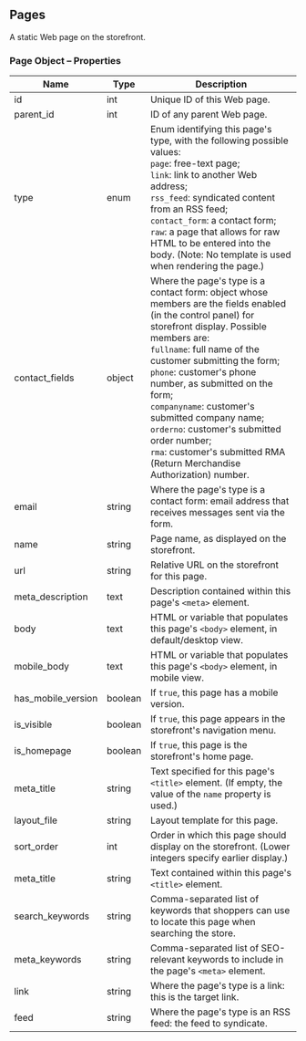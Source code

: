 ## <span class="jumptarget"> Pages </span>

A static Web page on the storefront.

### <span class="jumptarget"> Page Object – Properties </span>

| Name | Type | Description |
| --- | --- | --- |
| id | int | Unique ID of this Web page. |
| parent_id | int | ID of any parent Web page. |
| type | enum | Enum identifying this page's type, with the following possible values:<br> `page`: free-text page;<br> `link`: link to another Web address;<br> `rss_feed`: syndicated content from an RSS feed;<br> `contact_form`: a contact form;<br> `raw`: a page that allows for raw HTML to be entered into the body. (Note: No template is used when rendering the page.) |
| contact_fields | object | Where the page's type is a contact form: object whose members are the fields enabled (in the control panel) for storefront display. Possible members are:<br> `fullname`: full name of the customer submitting the form;<br> `phone`: customer's phone number, as submitted on the form;<br> `companyname`: customer's submitted company name;<br> `orderno`: customer's submitted order number;<br> `rma`: customer's submitted RMA (Return Merchandise Authorization) number. |
| email | string | Where the page's type is a contact form: email address that receives messages sent via the form.|
| name | string | Page name, as displayed on the storefront. |
| url | string | Relative URL on the storefront for this page. |
| meta_description | text | Description contained within this page's `<meta>` element. |
| body | text | HTML or variable that populates this page's `<body>` element, in default/desktop view. |
| mobile_body | text | HTML or variable that populates this page's `<body>` element, in mobile view. |
| has_mobile_version | boolean | If `true`, this page has a mobile version. |
| is_visible | boolean | If `true`, this page appears in the storefront's navigation menu.|
| is_homepage | boolean | If `true`, this page is the storefront's home page. |
| meta_title | string | Text specified for this page's `<title>` element. (If empty, the value of the `name` property is used.) |
| layout_file | string | Layout template for this page. |
| sort_order | int | Order in which this page should display on the storefront. (Lower integers specify earlier display.) |
| meta_title | string | Text contained within this page's `<title>` element.|
| search_keywords | string | Comma-separated list of keywords that shoppers can use to locate this page when searching the store.|
| meta_keywords | string | Comma-separated list of SEO-relevant keywords to include in the page's `<meta>` element. |
| link | string | Where the page's type is a link: this is the target link. |
| feed | string | Where the page's type is an RSS feed: the feed to syndicate. |
